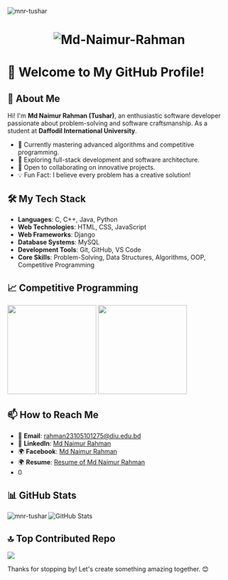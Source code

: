 <p align="left"> <img src="https://komarev.com/ghpvc/?username=mnr-tushar&label=Profile%20views&color=0e75b6&style=flat" alt="mnr-tushar" /></p>


<h1 align="center"><img src="https://i.ibb.co/7xjvMfxm/Md-Naimur-Rahman.png" alt="Md-Naimur-Rahman" border="0" "></h1>


# 🌟 Welcome to My GitHub Profile!

## 👋 About Me

Hi! I'm **Md Naimur Rahman (Tushar)**, an enthusiastic software developer passionate about problem-solving and software craftsmanship. As a student at **Daffodil International University**.

* 🚀 Currently mastering advanced algorithms and competitive programming.
* 🌱 Exploring full-stack development and software architecture.
* 🤝 Open to collaborating on innovative projects.
* 💡 Fun Fact: I believe every problem has a creative solution!


## 🛠️ My Tech Stack

* **Languages**: C, C++, Java, Python
* **Web Technologies**: HTML, CSS, JavaScript
* **Web Frameworks**: Django
* **Database Systems**: MySQL
* **Development Tools**: Git, GitHub, VS Code
* **Core Skills**: Problem-Solving, Data Structures, Algorithms, OOP, Competitive Programming



## <b>&#128200; Competitive Programming</b>
<p float="left">
<img height="200em" src="https://leetcard.jacoblin.cool/mnr-tushar?theme=light&font=Karma&ext=contest" />
  
<img height="200em" src="https://codeforces-readme-stats.vercel.app/api/card?username=MNR-TUSHAR"/>
</p>


## 📫 How to Reach Me

* 📧 **Email**: [rahman23105101275@diu.edu.bd](mailto:rahman23105101275@diu.edu.bd)
* 💼 **LinkedIn**: [Md Naimur Rahman](https://www.linkedin.com/in/mdnaimurrahman36)
* 🌍 **Facebook**: [Md Naimur Rahman](https://www.facebook.com/mdnaimurrahman36)
* 🌍 **Resume**: [Resume of Md Naimur Rahman](https://drive.google.com/file/d/1sO9tlBdzGEG_dJDC0FDSO5nMiM2qH9PJ/view?usp=drive_link)
* 0


## 📊 GitHub Stats

![GitHub Stats](https://github-readme-stats.vercel.app/api?username=MNR-Tushar\&show_icons=true\&theme=tokyonight)
<img align="left" src="https://github-readme-stats.vercel.app/api/top-langs?username=mnr-tushar&show_icons=true&locale=en&layout=compact" alt="mnr-tushar"/>


## 🔝 Top Contributed Repo
![](https://github-contributor-stats.vercel.app/api?username=mnr-tushar&limit=5&theme=flat&combine_all_yearly_contributions=true)

Thanks for stopping by! Let's create something amazing together. 😊


